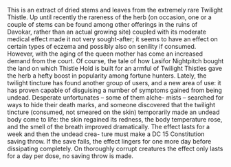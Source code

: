 This is an extract of dried stems and leaves from the extremely rare Twilight Thistle. Up until recently the rareness of the herb (on occasion, one or a couple of stems can be found among other offerings in the ruins of Davokar, rather than an actual growing site) coupled with its moderate medical effect made it not very sought-after; it seems to have an effect on certain types of eczema and possibly also on senility if consumed.
However, with the aging of the queen mother has come an increased demand from the court. Of course, the tale of how Lasifor Nightpitch bought the land on which Thistle Hold is built for an armful of Twilight Thistles gave the herb a hefty boost in popularity among fortune hunters.
Lately, the twilight tincture has found another group of users, and a new area of use: it has proven capable of disguising a number of symptoms gained from being undead. Desperate unfortunates – some of them alche- mists – searched for ways to hide their death marks, and someone discovered that the twilight tincture (consumed, not smeared on the skin) temporarily made an undead body come to life: the skin regained its redness, the body temperature rose, and the smell of the breath improved dramatically.
The effect lasts for a week and then the undead crea- ture must make a DC 15 Constitution saving throw. If the save fails, the effect lingers for one more day before dissipating completely. On thoroughly corrupt creatures the effect only lasts for a day per dose, no saving throw is made.